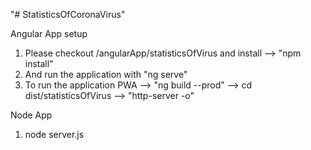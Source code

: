 "# StatisticsOfCoronaVirus" 
 
 
Angular App setup
1. Please checkout /angularApp/statisticsOfVirus and install
   --> "npm install"
2. And run the application with "ng serve"
3.  To run the application PWA 
    --> "ng build --prod"
    --> cd dist/statisticsOfVirus
    --> "http-server -o"
    
   Node App
   
   1. node server.js
    
    
